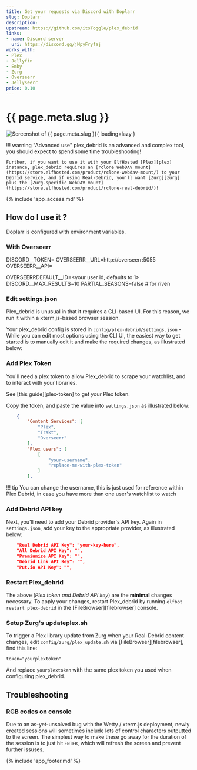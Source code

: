 ```yaml
---
title: Get your requests via Discord with Doplarr
slug: Doplarr
description: 
upstream: https://github.com/itsToggle/plex_debrid
links:
- name: Discord server
  uri: https://discord.gg/jMpyFryfaj
works_with:
- Plex
- Jellyfin
- Emby
- Zurg
- Overseerr
- Jellyseerr
price: 0.10
---
```


# {{ page.meta.slug }}



![Screenshot of {{ page.meta.slug }}](/images/plex-debrid-demo.gif){ loading=lazy }

!!! warning "Advanced use"
    plex_debrid is an advanced and complex tool, you should expect to spend some time troubleshooting!

    Further, if you want to use it with your ElfHosted [Plex][plex] instance, plex_debrid requires an [rclone WebDAV mount](https://store.elfhosted.com/product/rclone-webdav-mount/) to your Debrid service, and if using Real-Debrid, you'll want [Zurg][zurg] plus the [Zurg-specific WebDAV mount](https://store.elfhosted.com/product/rclone-real-debrid/)!

{% include 'app_access.md' %}

## How do I use it ?

Doplarr is configured with environment variables.

### With Overseerr

DISCORD__TOKEN=<your token>
OVERSEERR__URL=http://overseerr:5055
OVERSEERR__API=<your api key>

OVERSEERRDEFAULT__ID=<your user id, defaults to 1>
DISCORD__MAX_RESULTS=10
PARTIAL_SEASONS=false # for riven

### Edit settings.json

Plex_debrid is unusual in that it requires a CLI-based UI. For this reason, we run it within a xterm.js-based browser session.

Your plex_debrid config is stored in `config/plex-debrid/settings.json` - While you can edit most options using the CLI UI, the easiest way to get started is to manually edit it and make the required changes, as illustrated below:

### Add Plex Token

You'll need a plex token to allow Plex_debrid to scrape your watchlist, and to interact with your libraries.

See [this guide][plex-token] to get your Plex token.

Copy the token, and paste the value into `settings.json` as illustrated below:

```` json hl_lines="10" linenums="1"
    {
        "Content Services": [
            "Plex",
            "Trakt",
            "Overseerr"
        ],
        "Plex users": [
            [
                "your-username",
                "replace-me-with-plex-token"
            ]
        ],
````

!!! tip
    You can change the username, this is just used for reference within Plex Debrid, in case you have more than one user's watchlist to watch

### Add Debrid API key

Next, you'll need to add your Debrid provider's API key. Again in `settings.json`, add your key to the appropriate provider, as illustrated below:

```` json hl_lines="1" linenums="284"
    "Real Debrid API Key": "your-key-here",
    "All Debrid API Key": "",
    "Premiumize API Key": "",
    "Debrid Link API Key": "",
    "Put.io API Key": "",
````

### Restart Plex_debrid

The above (*Plex token and Debrid API key*) are the **minimal** changes necessary. To apply your changes, restart Plex_debrid by running `elfbot restart plex-debrid` in the [FileBrowser][filebrowser] console.

### Setup Zurg's updateplex.sh

To trigger a Plex library update from Zurg when your Real-Debrid content changes, edit `config/zurg/plex_update.sh` via [FileBrowser][filebrowser], find this line:

```
token="yourplextoken"
```

And replace `yourplextoken` with the same plex token you used when configuring plex_debrid.

## Troubleshooting

### RGB codes on console

Due to an as-yet-unsolved bug with the Wetty / xterm.js deployment, newly created sessions will sometimes include lots of control characters outputted to the screen. The simplest way to make these go away for the duration of the session is to just hit `ENTER`, which will refresh the screen and prevent further issuses.

{% include 'app_footer.md' %}